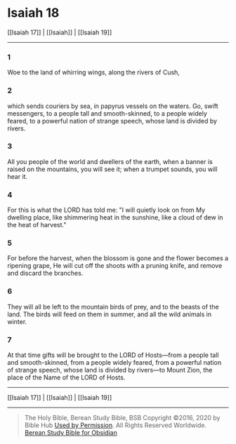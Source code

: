 # Isaiah 18

[[Isaiah 17]] | [[Isaiah]] | [[Isaiah 19]]

---

### 1
Woe to the land of whirring wings, along the rivers of Cush,

### 2
which sends couriers by sea, in papyrus vessels on the waters. Go, swift messengers, to a people tall and smooth-skinned, to a people widely feared, to a powerful nation of strange speech, whose land is divided by rivers.

### 3
All you people of the world and dwellers of the earth, when a banner is raised on the mountains, you will see it; when a trumpet sounds, you will hear it.

### 4
For this is what the LORD has told me: "I will quietly look on from My dwelling place, like shimmering heat in the sunshine, like a cloud of dew in the heat of harvest."

### 5
For before the harvest, when the blossom is gone and the flower becomes a ripening grape, He will cut off the shoots with a pruning knife, and remove and discard the branches.

### 6
They will all be left to the mountain birds of prey, and to the beasts of the land. The birds will feed on them in summer, and all the wild animals in winter.

### 7
At that time gifts will be brought to the LORD of Hosts—from a people tall and smooth-skinned, from a people widely feared, from a powerful nation of strange speech, whose land is divided by rivers—to Mount Zion, the place of the Name of the LORD of Hosts.

---

[[Isaiah 17]] | [[Isaiah]] | [[Isaiah 19]]

---

> The Holy Bible, Berean Study Bible, BSB
> Copyright &copy;2016, 2020 by Bible Hub
> [Used by Permission](https://berean.bible/terms.htm). All Rights Reserved Worldwide.
> [Berean Study Bible for Obsidian](https://github.com/gapmiss/berean-study-bible-for-obsidian)

